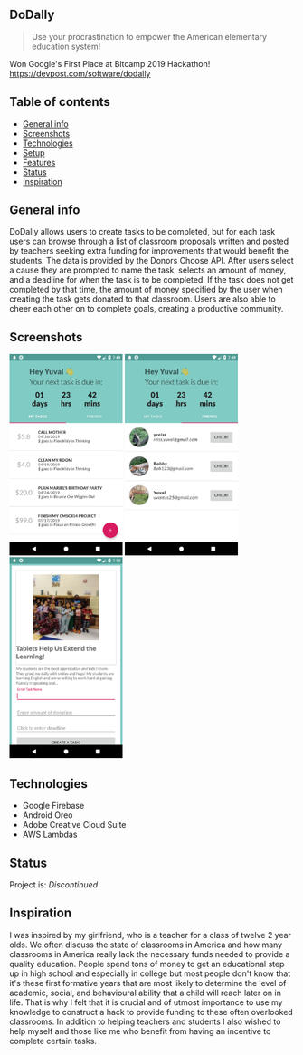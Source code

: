## DoDally

> Use your procrastination to empower the American elementary education system!

Won Google's First Place at Bitcamp 2019 Hackathon! https://devpost.com/software/dodally

## Table of contents
* [General info](#general-info)
* [Screenshots](#screenshots)
* [Technologies](#technologies)
* [Setup](#setup)
* [Features](#features)
* [Status](#status)
* [Inspiration](#inspiration)


## General info

DoDally allows users to create tasks to be completed, but for each task users can browse through a list of classroom proposals written and posted by teachers seeking extra funding for improvements that would benefit the students. The data is provided by the Donors Choose API. After users select a cause they are prompted to name the task, selects an amount of money, and a deadline for when the task is to be completed. If the task does not get completed by that time, the amount of money specified by the user when creating the task gets donated to that classroom. Users are also able to cheer each other on to complete goals, creating a productive community.

## Screenshots

<img src="Screenshot_1555242592.png" width="200"> <img src="Screenshot_1555242598.png" width="200"> <img src="Screenshot_1555242625.png" width="200">
 

## Technologies

* Google Firebase
* Android Oreo
* Adobe Creative Cloud Suite
* AWS Lambdas

## Status 

Project is: _Discontinued_

## Inspiration

I was inspired by my girlfriend, who is a teacher for a class of twelve 2 year olds. We often discuss the state of classrooms in America and how many classrooms in America really lack the necessary funds needed to provide a quality education. People spend tons of money to get an educational step up in high school and especially in college but most people don't know that it's these first formative years that are most likely to determine the level of academic, social, and behavioural ability that a child will reach later on in life. That is why I felt that it is crucial and of utmost importance to use my knowledge to construct a hack to provide funding to these often overlooked classrooms. In addition to helping teachers and students I also wished to help myself and those like me who benefit from having an incentive to complete certain tasks.



